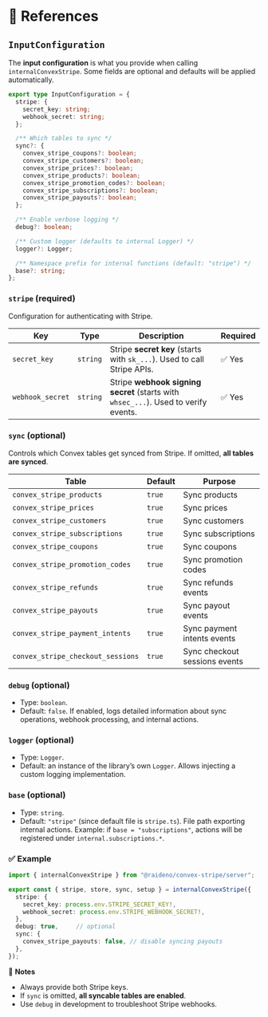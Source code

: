 # 🔧 References

## `InputConfiguration`

The **input configuration** is what you provide when calling
`internalConvexStripe`.
Some fields are optional and defaults will be applied automatically.

```ts
export type InputConfiguration = {
  stripe: {
    secret_key: string;
    webhook_secret: string;
  };

  /** Which tables to sync */
  sync?: {
    convex_stripe_coupons?: boolean;
    convex_stripe_customers?: boolean;
    convex_stripe_prices?: boolean;
    convex_stripe_products?: boolean;
    convex_stripe_promotion_codes?: boolean;
    convex_stripe_subscriptions?: boolean;
    convex_stripe_payouts?: boolean;
  };

  /** Enable verbose logging */
  debug?: boolean;

  /** Custom logger (defaults to internal Logger) */
  logger?: Logger;

  /** Namespace prefix for internal functions (default: "stripe") */
  base?: string;
};
```

### `stripe` (**required**)
Configuration for authenticating with Stripe.

| Key              | Type     | Description                                                                         | Required |
| ---------------- | -------- | ----------------------------------------------------------------------------------- | -------- |
| `secret_key`     | `string` | Stripe **secret key** (starts with `sk_...`). Used to call Stripe APIs.             | ✅ Yes    |
| `webhook_secret` | `string` | Stripe **webhook signing secret** (starts with `whsec_...`). Used to verify events. | ✅ Yes    |

### `sync` (optional)
Controls which Convex tables get synced from Stripe.
If omitted, **all tables are synced**.

| Table                             | Default | Purpose                       |
| --------------------------------- | ------- | ----------------------------- |
| `convex_stripe_products`          | `true`  | Sync products                 |
| `convex_stripe_prices`            | `true`  | Sync prices                   |
| `convex_stripe_customers`         | `true`  | Sync customers                |
| `convex_stripe_subscriptions`     | `true`  | Sync subscriptions            |
| `convex_stripe_coupons`           | `true`  | Sync coupons                  |
| `convex_stripe_promotion_codes`   | `true`  | Sync promotion codes          |
| `convex_stripe_refunds`           | `true`  | Sync refunds events           |
| `convex_stripe_payouts`           | `true`  | Sync payout events            |
| `convex_stripe_payment_intents`   | `true`  | Sync payment intents events   |
| `convex_stripe_checkout_sessions` | `true`  | Sync checkout sessions events |

### `debug` (optional)
- Type: `boolean`.
- Default: `false`.
If enabled, logs detailed information about sync operations, webhook processing,
and internal actions.

### `logger` (optional)
- Type: `Logger`.
- Default: an instance of the library’s own `Logger`.
Allows injecting a custom logging implementation.

### `base` (optional)
- Type: `string`.
- Default: `"stripe"` (since default file is `stripe.ts`).
File path exporting internal actions.
Example: if `base = "subscriptions"`, actions will be registered under
`internal.subscriptions.*`.

### ✅ Example

```ts
import { internalConvexStripe } from "@raideno/convex-stripe/server";

export const { stripe, store, sync, setup } = internalConvexStripe({
  stripe: {
    secret_key: process.env.STRIPE_SECRET_KEY!,
    webhook_secret: process.env.STRIPE_WEBHOOK_SECRET!,
  },
  debug: true,     // optional
  sync: {
    convex_stripe_payouts: false, // disable syncing payouts
  },
});
```

📌 **Notes**
- Always provide both Stripe keys.
- If `sync` is omitted, **all syncable tables are enabled**.
- Use `debug` in development to troubleshoot Stripe webhooks.
